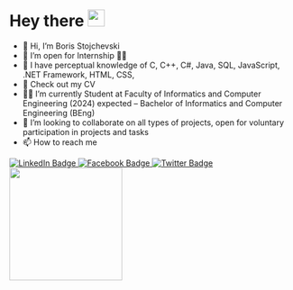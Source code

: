 <h1>
  Hey there
  <img src="https://media.giphy.com/media/hvRJCLFzcasrR4ia7z/giphy.gif" width="30px"/>
</h1>


- 👋 Hi, I’m Boris Stojchevski
- 👀 I’m open for Internship 👩‍💻
- 🌱 I have perceptual knowledge of C, C++, C#, Java, SQL, JavaScript, .NET Framework, HTML, CSS,
- 📄 Check out my CV
- 👨‍🎓 I’m currently Student at Faculty of Informatics and Computer Engineering 
(2024) expected – Bachelor of  Informatics and Computer Engineering (BEng)
- 💞️ I’m looking to collaborate on all types of projects, open for voluntary participation in projects and tasks
- 📫 How to reach me
<div id="badges">
  <a href="https://www.linkedin.com/in/boris-stojchevski/">
    <img src="https://img.shields.io/badge/LinkedIn-blue?style=for-the-badge&logo=linkedin&logoColor=white" alt="LinkedIn Badge"/>
  </a>
  <a href="https://www.facebook.com/boris.stojcevski.5/">
    <img src="https://img.shields.io/badge/Facebook-blue?logo=facebook&logoColor=white&style=for-the-badge" alt="Facebook Badge"/>
  </a>
  <a href="mailto:stojcevskib.02@gmail.com">
    <img src="https://img.shields.io/badge/Gmail-red?logo=gmail&logoColor=white&style=for-the-badge" alt="Twitter Badge"/>
  </a>
</div>


<div id="header">
  <img src="https://media.giphy.com/media/scZPhLqaVOM1qG4lT9/giphy.gif" width="200"/>
</div>
